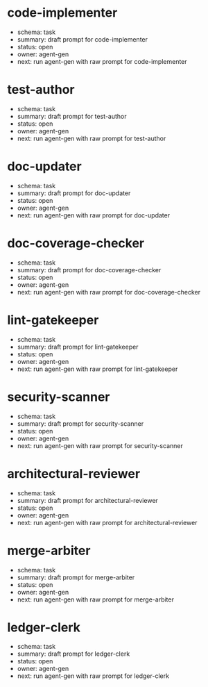 # code-implementer
- schema: task
- summary: draft prompt for code-implementer
- status: open
- owner: agent-gen
- next: run agent-gen with raw prompt for code-implementer

# test-author
- schema: task
- summary: draft prompt for test-author
- status: open
- owner: agent-gen
- next: run agent-gen with raw prompt for test-author

# doc-updater
- schema: task
- summary: draft prompt for doc-updater
- status: open
- owner: agent-gen
- next: run agent-gen with raw prompt for doc-updater

# doc-coverage-checker
- schema: task
- summary: draft prompt for doc-coverage-checker
- status: open
- owner: agent-gen
- next: run agent-gen with raw prompt for doc-coverage-checker

# lint-gatekeeper
- schema: task
- summary: draft prompt for lint-gatekeeper
- status: open
- owner: agent-gen
- next: run agent-gen with raw prompt for lint-gatekeeper

# security-scanner
- schema: task
- summary: draft prompt for security-scanner
- status: open
- owner: agent-gen
- next: run agent-gen with raw prompt for security-scanner

# architectural-reviewer
- schema: task
- summary: draft prompt for architectural-reviewer
- status: open
- owner: agent-gen
- next: run agent-gen with raw prompt for architectural-reviewer

# merge-arbiter
- schema: task
- summary: draft prompt for merge-arbiter
- status: open
- owner: agent-gen
- next: run agent-gen with raw prompt for merge-arbiter

# ledger-clerk
- schema: task
- summary: draft prompt for ledger-clerk
- status: open
- owner: agent-gen
- next: run agent-gen with raw prompt for ledger-clerk 